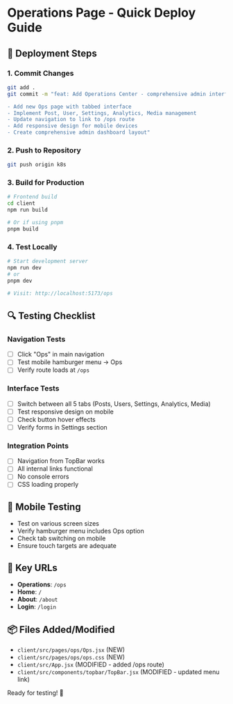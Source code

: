 # Operations Page - Quick Deploy Guide

## 🚀 Deployment Steps

### 1. Commit Changes
```bash
git add .
git commit -m "feat: Add Operations Center - comprehensive admin interface

- Add new Ops page with tabbed interface
- Implement Post, User, Settings, Analytics, Media management
- Update navigation to link to /ops route
- Add responsive design for mobile devices
- Create comprehensive admin dashboard layout"
```

### 2. Push to Repository
```bash
git push origin k8s
```

### 3. Build for Production
```bash
# Frontend build
cd client
npm run build

# Or if using pnpm
pnpm build
```

### 4. Test Locally
```bash
# Start development server
npm run dev
# or
pnpm dev

# Visit: http://localhost:5173/ops
```

## 🔍 Testing Checklist

### Navigation Tests
- [ ] Click "Ops" in main navigation
- [ ] Test mobile hamburger menu → Ops
- [ ] Verify route loads at `/ops`

### Interface Tests
- [ ] Switch between all 5 tabs (Posts, Users, Settings, Analytics, Media)
- [ ] Test responsive design on mobile
- [ ] Check button hover effects
- [ ] Verify forms in Settings section

### Integration Points
- [ ] Navigation from TopBar works
- [ ] All internal links functional
- [ ] No console errors
- [ ] CSS loading properly

## 📱 Mobile Testing
- Test on various screen sizes
- Verify hamburger menu includes Ops option
- Check tab switching on mobile
- Ensure touch targets are adequate

## 🔗 Key URLs
- **Operations**: `/ops`
- **Home**: `/`
- **About**: `/about` 
- **Login**: `/login`

## 📦 Files Added/Modified
- `client/src/pages/ops/Ops.jsx` (NEW)
- `client/src/pages/ops/ops.css` (NEW)
- `client/src/App.jsx` (MODIFIED - added /ops route)
- `client/src/components/topbar/TopBar.jsx` (MODIFIED - updated menu link)

Ready for testing! 🎉
